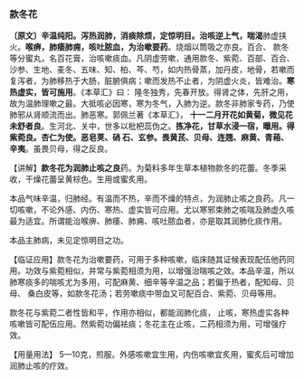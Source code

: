 ### 款冬花

**〔原文〕辛温纯阳。泻热润肺，消痰除烦，定惊明目。治咳逆上气，喘渴**肺虚挟火。**喉痹，肺痿肺痈，咳吐脓血，为治嗽要药**。烧烟以筒吸之亦良。百合、 款冬等分蜜丸，名百花膏，治咳嗽痰血。凡阴虚劳嗽，通用款冬、紫菀、百部、百合、沙参、生地、麦冬、五味、知、柏、芩、芍，如内热骨蒸，加丹皮，地骨，若嗽而复泻者，为肺移热于大肠，脏腑俱病；嗽而发热不止者，为阴虚火炎，皆难治。**寒热虚实，皆可施用**。《本草汇》曰： 隆冬独秀，先春开放。得肾之体，先肝之用，故为温肺理嗽之最。大抵咳必因寒，寒为冬气，入肺为逆。款冬非肺家专药，乃使肺邪从肾顺流而出。肺恶寒。郭佩兰著《本草汇》， **十一二月开花如黄菊，微见花未舒者良**。生河北、关中，世多以枇杷蕊伪之。**拣净花，甘草水浸一宿，曝用。得紫菀良。杏仁为使。恶皂荚、硝 石、玄参。畏黄芪、贝母、连翘、麻黄、青葙、辛夷**。虽畏贝母，得之反良。

【讲解】**款冬花为润肺止咳之良**药。为菊料多年生草本植物款冬的花蕾。冬季采收，干燥花蕾呈黄棕色。生用或蜜炙用。

本品气味辛温，归肺经。有温而不热，辛而不燥的特点，为润肺止咳之良药。凡一切咳嗽，不论外感、内伤、寒热、虚实皆可应用。尤以寒邪束肺之咳喘及肺虚久咳最为适宜。所谓能治喉痹、肺痿、肺痈、咳吐脓血者，亦是取其润肺化痰作用。

本品主肺病，未见定惊明目之功。

【临证应用】款冬花为治嗽要药，可用于多种咳嗽，临床随其证候表现配伍他药同用。功效与紫菀相似，并常与紫菀相须为用，以增强治喘咳之效。本品辛温，所以肺寒痰多的喘咳尤为多用，可配麻黄、细辛等辛温之品；若偏于热者，配知母、贝母、 桑白皮等，如款冬花汤；若劳嗽痰中带血又可配百合、紫菀、贝母等用。

款冬花与紫菀二者性皆和平，作用亦相似，都能润肺化痰， 止咳，寒热虚实各种咳嗽皆可配伍应用。然紫菀功偏袪痰；冬花主在止咳，二药相须为用，可增强疗效。

【用量用法】 5—10克，煎服。外感咳嗽宜生用，内伤咳嗽宜炙用，蜜炙后可增加润肺止咳的疗效。
